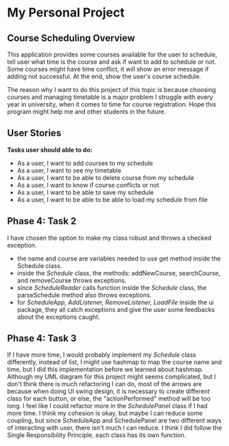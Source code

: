 # My Personal Project

## Course Scheduling Overview

This application provides some courses available for the user to schedule, 
tell user what time is the course and ask if want to add to schedule or not. 
Some courses might have time conflict, it will show an error message if adding
not successful. At the end, show the user's course schedule. 

The reason why I want to do this project of this topic is because choosing courses
and managing timetable is a major problem I struggle with every year in university, 
when it comes to time for course registration. Hope this program might help me and 
other students in the future. 


## User Stories
**Tasks user should able to do:**
- As a user, I want to add courses to my schedule
- As a user, I want to see my timetable
- As a user, I want to be able to delete course from my schedule
- As a user, I want to know if course conflicts or not
- As a user, I want to be able to save my schedule
- As a user, I want to be able to be able to load my schedule from file

## Phase 4: Task 2 
I have chosen the option to make my class robust and throws a checked exception. 
- the name and course are variables needed to use get method inside the Schedule class. 
- inside the *Schedule* class, the methods: addNewCourse, searchCourse, and removeCourse
  throws exceptions. 
- since *ScheduleReader* calls function inside the *Schedule* class, the parseSchedule 
  method also throws exceptions.
- for *ScheduleApp, AddListener, RemoveListener, LoadFile* inside the ui package, 
  they all catch exceptions and give the user some feedbacks about the exceptions caught. 

## Phase 4: Task 3
If I have more time, I would probably implement my *Schedule* class differently, 
instead of list, I might use hashmap to map the course name and time, but I did this 
implementation before we learned about hashmap. Although my UML diagram for this project
might seems complicated, but I don't think there is much refactoring I can do, most of
the arrows are because when doing UI swing design, it is necessary to create different
class for each button, or else, the "actionPerformed" method will be too long. I feel like
I could refactor more in the *SchedulePanel* class if I had more time. I think my cohesion 
is okay, but maybe I can reduce some coupling, but since ScheduleApp and SchedulePanel are
two different ways of interacting with user, there isn't much I can reduce. I think I did 
follow the Single Responsibility Principle, each class has its own function.  


